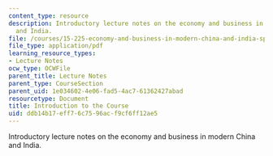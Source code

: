 ```yaml
---
content_type: resource
description: Introductory lecture notes on the economy and business in modern China
  and India.
file: /courses/15-225-economy-and-business-in-modern-china-and-india-spring-2008/ddb14b17eff76c7596acf9cf6ff12ae5_lecture1.pdf
file_type: application/pdf
learning_resource_types:
- Lecture Notes
ocw_type: OCWFile
parent_title: Lecture Notes
parent_type: CourseSection
parent_uid: 1e034602-4e06-fad5-4ac7-61362427abad
resourcetype: Document
title: Introduction to the Course
uid: ddb14b17-eff7-6c75-96ac-f9cf6ff12ae5
---
```

Introductory lecture notes on the economy and business in modern China and India.

